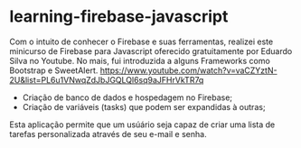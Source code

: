 # learning-firebase-javascript
Com o intuito de conhecer o Firebase e suas ferramentas, realizei este minicurso de Firebase para Javascript oferecido gratuitamente por Eduardo Silva no Youtube. No mais, fui introduzida a alguns Frameworks como Bootstrap e SweetAlert.
https://www.youtube.com/watch?v=vaCZYztN-2U&list=PL6u1VNwqZdJbJGQLQl6sq9aJFHrVkTR7q

- Criação de banco de dados e hospedagem no Firebase;
- Criação de variáveis (tasks) que podem ser expandidas à outras;

Esta aplicação permite que um usúário seja capaz de criar uma lista de tarefas personalizada através de seu e-mail e senha. 
